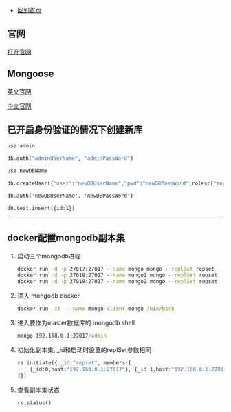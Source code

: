 - [回到首页](../README.md)

## 官网

[打开官网](https://www.mongodb.com/)


## Mongoose

[英文官网](https://mongoosejs.com)

[中文官网](https://mongoosejs.net)


## 已开启身份验证的情况下创建新库

```cmd
use admin

db.auth("adminUserName", "adminPassWord")

use newDBName

db.createUser({"user":"newDBUserName","pwd":"newDBPassWord",roles:["readWrite"]})

db.auth('newDBUserName', 'newDBPassWord')

db.test.insert({id:1})
```

***

## docker配置mongodb副本集

1. 启动三个mongodb进程

    ```cmd
    docker run -d -p 27017:27017 --name mongo mongo --replSet repset
    docker run -d -p 27018:27017 --name mongo1 mongo --replSet repset
    docker run -d -p 27019:27017 --name mongo2 mongo --replSet repset
    ```

2. 进入 mongodb docker

    ```cmd
    docker run -it  --name mongo-client mongo /bin/bash
    ```

3. 进入要作为master数据库的 mongodb shell
	
	```cmd
    mongo 192.168.0.1:27017/admin
    ```

4. 初始化副本集, _id和启动时设置的replSet参数相同
	
	```cmd
    rs.initiate({ _id:"repset", members:[
        {_id:0,host:"192.168.0.1:27017"}, {_id:1,host:"192.168.0.1:27018"}, {_id:2,host:"192.168.0.1:27019"}
    ]})
    ```
	
5. 查看副本集状态

	```cmd
    rs.status()
    ```
 
